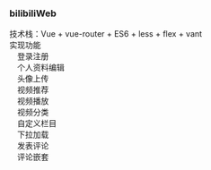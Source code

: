 ### bilibiliWeb
技术栈：Vue + vue-router + ES6 + less + flex + vant<br/>
实现功能</br>
&ensp;&ensp;登录注册<br/>
&ensp;&ensp;个人资料编辑<br/>
&ensp;&ensp;头像上传<br/>
&ensp;&ensp;视频推荐<br/>
&ensp;&ensp;视频播放<br/>
&ensp;&ensp;视频分类<br/>
&ensp;&ensp;自定义栏目<br/>
&ensp;&ensp;下拉加载<br/>
&ensp;&ensp;发表评论<br/>
&ensp;&ensp;评论嵌套<br/>


